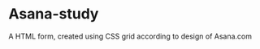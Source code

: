 # Asana-study
 
A HTML form, created using CSS grid according to design of <link rel="https://asana.com/sales">Asana.com</link>
